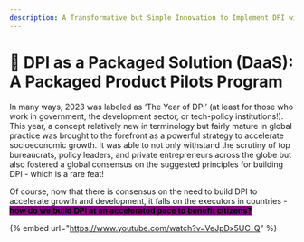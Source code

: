 ```yaml
---
description: A Transformative but Simple Innovation to Implement DPI with Speed
---
```


# 🚀 DPI as a Packaged Solution (DaaS): A Packaged Product Pilots Program

In many ways, 2023 was labeled as ‘The Year of DPI’ (at least for those who work in government, the development sector, or tech-policy institutions!). This year, a concept relatively new in terminology but fairly mature in global practice was brought to the forefront as a powerful strategy to accelerate socioeconomic growth.  It was able to not only withstand the scrutiny of top bureaucrats, policy leaders, and private entrepreneurs across the globe but also fostered a global consensus on the suggested principles for building DPI - which is a rare feat!

Of course, now that there is consensus on the need to build DPI to accelerate growth and development, it falls on the executors in countries - <mark style="background-color:purple;">**how do we build DPI at an accelerated pace to benefit citizens?**</mark>

{% embed url="https://www.youtube.com/watch?v=VeJpDx5UC-Q" %}
